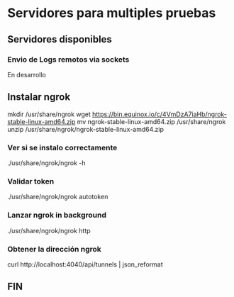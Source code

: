 # Servidores para multiples pruebas

## Servidores disponibles
### Envio de Logs remotos via sockets 
En desarrollo

## Instalar ngrok
mkdir /usr/share/ngrok
wget https://bin.equinox.io/c/4VmDzA7iaHb/ngrok-stable-linux-amd64.zip
mv ngrok-stable-linux-amd64.zip /usr/share/ngrok
unzip /usr/share/ngrok/ngrok-stable-linux-amd64.zip

### Ver si se instalo correctamente
./usr/share/ngrok/ngrok -h

### Validar token
./usr/share/ngrok/ngrok autotoken <TOKEN>

### Lanzar ngrok in background
./usr/share/ngrok/ngrok http <PORT>

### Obtener la dirección ngrok
curl http://localhost:4040/api/tunnels | json_reformat


## FIN
